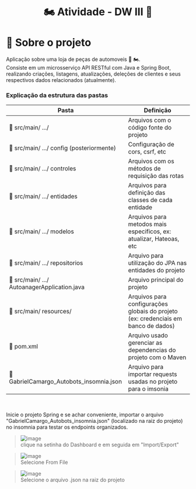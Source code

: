 <h1 align="center">
 🏍️ Atividade - DW III 🚗
</h1>
  
# :bookmark_tabs: Sobre o projeto
Aplicação sobre uma loja de peças de automoveis 🚗 🏍️. <BR>
Consiste em um microsserviço API RESTful com Java e Spring Boot, realizando criações, listagens, atualizações, deleções de clientes e seus respectivos dados relacionados (atualmente). 

### Explicação da estrutura das pastas

| Pasta                                                     | Definição                                                                                      |
| --------------------------------------------------------- | ---------------------------------------------------------------------------------------------- |
| :open_file_folder: src/main/ .../                          | Arquivos com o código fonte do projeto                          |
| :open_file_folder: src/main/ .../ config  (posteriormente) | Configuração de cors, csrf, etc                                 |
| :open_file_folder: src/main/ .../ controles                | Arquivos com os métodos de requisição das rotas                 |
| :open_file_folder: src/main/ .../ entidades                | Arquivos para definição das classes de cada entidade            |
| :open_file_folder: src/main/ .../ modelos              | Arquivos para metodos mais especificos, ex: atualizar, Hateoas, etc |
| :open_file_folder: src/main/ .../ repositorios             | Arquivo para utilização do JPA nas entidades do projeto         |
| :page_facing_up: src/main/ .../ AutoanagerApplication.java | Arquivo principal do projeto                                    |
| :open_file_folder: src/main/ resources/ | Arquivos para configurações globais do projeto (ex: credenciais em banco de dados) |
| :page_facing_up: pom.xml                                   | Arquivo usado gerenciar as dependencias do projeto com o Maven  |
| :page_facing_up: GabrielCamargo_Autobots_insomnia.json     | Arquivo para importar requests usadas no projeto para o imsonia |

<BR>

Inicie o projeto Spring e se achar conveniente, importar o arquivo "GabrielCamargo_Autobots_insomnia.json" (localizado na raiz do projeto) no insomnia para testar os endpoints organizados. <BR>

>![image](https://user-images.githubusercontent.com/55204419/166070033-e2cb39ae-4e8b-47e9-a690-f2c10b31474c.png)<BR>
>clique na setinha do Dashboard e em seguida em "Import/Export"<BR>

>![image](https://user-images.githubusercontent.com/55204419/166070093-10f59356-55ab-4734-a39c-7015d329badc.png)<BR>
>Selecione From File<BR>



>![image](https://user-images.githubusercontent.com/55204419/166070229-81469961-53a6-4ca3-b69c-f34d4ebf64bf.png)<BR>
>Selecione o arquivo .json na raiz do projeto<BR>